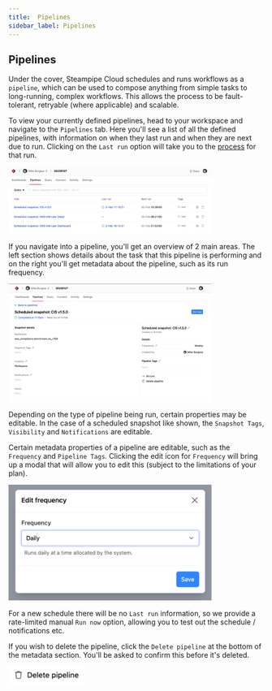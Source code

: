 ```yaml
---
title:  Pipelines
sidebar_label: Pipelines
---
```


## Pipelines

Under the cover, Steampipe Cloud schedules and runs workflows as a `pipeline`, which can be used to compose anything from simple
tasks to long-running, complex workflows. This allows the process to be fault-tolerant, retryable (where applicable) and scalable.

To view your currently defined pipelines, head to your workspace and navigate to the `Pipelines` tab. Here you'll see a list of
all the defined pipelines, with information on when they last run and when they are next due to run. Clicking on the `Last run`
option will take you to the [process](/cloud/processes) for that run.  

<img src="/images/docs/cloud/cloud-pipelines.png" width="400pt"/>
<br />

If you navigate into a pipeline, you'll get an overview of 2 main areas. The left section shows details about the task that
this pipeline is performing and on the right you'll get metadata about the pipeline, such as its run frequency.

<img src="/images/docs/cloud/cloud-pipeline-detail.png" width="400pt"/>
<br />

Depending on the type of pipeline being run, certain properties may be editable. In the case of a scheduled snapshot like shown,
the `Snapshot Tags`, `Visibility` and `Notifications` are editable.

Certain metadata properties of a pipeline are editable, such as the `Frequency` and `Pipeline Tags`. Clicking the edit icon for `Frequency` 
will bring up a modal that will allow you to edit this (subject to the limitations of your plan).

<img src="/images/docs/cloud/cloud-pipeline-detail-frequency.png" width="400pt"/>
<br />

For a new schedule there will be no `Last run` information, so we provide a rate-limited manual `Run now` option, allowing
you to test out the schedule / notifications etc.

If you wish to delete the pipeline, click the `Delete pipeline` at the bottom of the metadata section. You'll be asked to confirm 
this before it's deleted.

<img src="/images/docs/cloud/cloud-pipeline-detail-delete.png" width="150pt"/>
<br />